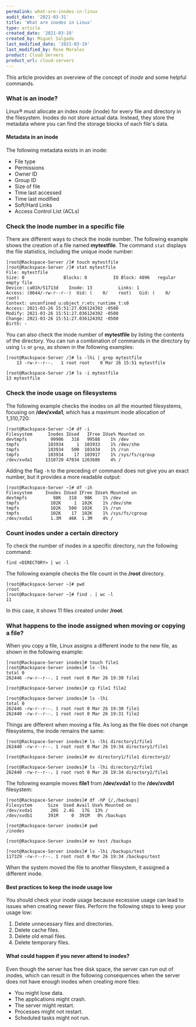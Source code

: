 ```yaml
---
permalink: what-are-inodes-in-linux
audit_date: '2021-03-31'
title: 'What are inodes in Linux'
type: article
created_date: '2021-03-19'
created_by: Miguel Salgado
last_modified_date: '2021-03-19'
last_modified_by: Rose Morales
product: Cloud Servers
product_url: cloud-servers
---
```


This article provides an overview of the concept of *inode* and some helpful commands.

### What is an inode?

Linux&reg; must allocate an index node (inode) for every file and directory in the
filesystem. Inodes do not store actual data. Instead, they store
the metadata where you can find the storage blocks of each file's data.

#### Metadata in an inode

The following metadata exists in an inode:

- File type
- Permissions
- Owner ID
- Group ID
- Size of file
- Time last accessed
- Time last modified
- Soft/Hard Links
- Access Control List (ACLs)

### Check the inode number in a specific file

There are different ways to check the inode number. The following example shows
the creation of a file named **mytestfile**. The command `stat` displays the
file statistics, including the unique inode number:

```
[root@Rackspace-Server /]# touch mytestfile
[root@Rackspace-Server /]# stat mytestfile
File: mytestfile
Size: 0               Blocks: 0          IO Block: 4096   regular empty file
Device: ca01h/51713d    Inode: 13          Links: 1
Access: (0644/-rw-r--r--)  Uid: (    0/    root)   Gid: (    0/    root)
Context: unconfined_u:object_r:etc_runtime_t:s0
Access: 2021-03-26 15:51:27.036124392 -0500
Modify: 2021-03-26 15:51:27.036124392 -0500
Change: 2021-03-26 15:51:27.036124392 -0500
Birth: -
```

You can also check the inode number of **mytestfile** by listing
the contents of the directory. You can run a combination of commands in the
directory by using `ls` or `grep`, as shown in the following examples:

```
[root@Rackspace-Server /]# ls -lhi | grep mytestfile
    13 -rw-r--r--.   1 root root    0 Mar 26 15:51 mytestfile
```

```
[root@Rackspace-Server /]# ls -i mytestfile
13 mytestfile
```

### Check the inode usage on filesystems

The following example checks the inodes on all the mounted filesystems, focusing on
**/dev/xvda1**, which has a maximum inode allocation of 1,310,720:

```
[root@Rackspace-Server ~]# df -i
Filesystem      Inodes IUsed   IFree IUse% Mounted on
devtmpfs         99906   318   99588    1% /dev
tmpfs           103934     1  103933    1% /dev/shm
tmpfs           103934   500  103434    1% /run
tmpfs           103934    17  103917    1% /sys/fs/cgroup
/dev/xvda1     1310720 47034 1263686    4% /
```

Adding the flag `-h` to the preceding `df` command does not give you an exact number,
but it provides a more readable output:

```
[root@Rackspace-Server ~]# df -ih
Filesystem     Inodes IUsed IFree IUse% Mounted on
devtmpfs          98K   318   98K    1% /dev
tmpfs            102K     1  102K    1% /dev/shm
tmpfs            102K   500  102K    1% /run
tmpfs            102K    17  102K    1% /sys/fs/cgroup
/dev/xvda1       1.3M   46K  1.3M    4% /
```

### Count inodes under a certain directory

To check the number of inodes in a specific directory, run
the following command:

```
find <DIRECTORY> | wc -l
```

The following example checks the file count in the **/root**
directory.

```
[root@Rackspace-Server ~]# pwd
/root
[root@Rackspace-Server ~]# find . | wc -l
11
```

In this case, it shows 11 files created under **/root**.

### What happens to the inode assigned when moving or copying a file?

When you copy a file, Linux assigns a different inode to the new file,
as shown in the following example:

```
[root@Rackspace-Server inodes]# touch file1
[root@Rackspace-Server inodes]# ls -lhi
total 0
262446 -rw-r--r--. 1 root root 0 Mar 26 19:30 file1

[root@Rackspace-Server inodes]# cp file1 file2

[root@Rackspace-Server inodes]# ls -lhi
total 0
262446 -rw-r--r--. 1 root root 0 Mar 26 19:30 file1
262440 -rw-r--r--. 1 root root 0 Mar 26 19:31 file2
```

Things are different when moving a file. As long as the file does not change
filesystems, the inode remains the same:

```
[root@Rackspace-Server inodes]# ls -lhi directory1/file1
262440 -rw-r--r--. 1 root root 0 Mar 26 19:34 directory1/file1

[root@Rackspace-Server inodes]# mv directory1/file1 directory2/

[root@Rackspace-Server inodes]# ls -lhi directory2/file1
262440 -rw-r--r--. 1 root root 0 Mar 26 19:34 directory2/file1
```

The following example moves **file1** from **/dev/xvda1** to the
**/dev/xvdb1** filesystem:

```
[root@Rackspace-Server inodes]# df -hP {/,/backups}
Filesystem      Size  Used Avail Use% Mounted on
/dev/xvda1       20G  2.4G   17G  13% /
/dev/xvdb1      391M     0  391M   0% /backups

[root@Rackspace-Server inodes]# pwd
/inodes

[root@Rackspace-Server inodes]# mv test /backups

[root@Rackspace-Server inodes]# ls -lhi /backups/test
117329 -rw-r--r--. 1 root root 0 Mar 26 19:34 /backups/test
```

When the system moved the file to another filesystem, it assigned a different inode.

#### Best practices to keep the inode usage low

You should check your inode usage because excessive usage can lead to issues
when creating newer files. Perform the following steps to keep your usage low:

1. Delete unnecessary files and directories.
2. Delete cache files.
3. Delete old email files.
4. Delete temporary files.

#### What could happen if you never attend to inodes?

Even though the server has free disk space, the server can run out of inodes,
which can result in the following consequences when the server does not have enough
inodes when creating more files:

- You might lose data.
- The applications might crash.
- The server might restart.
- Processes might not restart.
- Scheduled tasks might not run.
